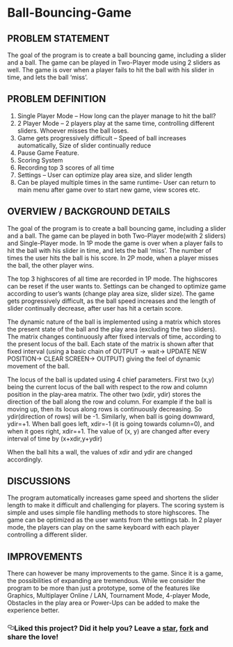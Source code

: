 # Ball-Bouncing-Game

<h2> <b> PROBLEM STATEMENT </b> </h2>

  The goal of the program is to create a ball bouncing game, including a slider and a ball. The game can be played in
  Two-Player mode using 2 sliders as well. The game is over when a player fails to hit the ball with his slider in time,
  and lets the ball ‘miss’.

<h2> <b> PROBLEM DEFINITION </b> </h2>

1. Single Player Mode – How long can the player manage to hit the ball?
2. 2 Player Mode – 2 players play at the same time, controlling different sliders. Whoever misses the ball
loses.
3. Game gets progressively difficult – Speed of ball increases automatically, Size of slider continually
reduce
4. Pause Game Feature.
5. Scoring System
6. Recording top 3 scores of all time
7. Settings – User can optimize play area size, and slider length
8. Can be played multiple times in the same runtime- User can return to main menu after game over to start
new game, view scores etc.

<h2> <b> OVERVIEW / BACKGROUND DETAILS </b> </h2>

  The goal of the program is to create a ball bouncing game, including a slider and a ball. The game can be played in
  both Two-Player mode(with 2 sliders) and Single-Player mode. In 1P mode the game is over when a player fails to
  hit the ball with his slider in time, and lets the ball ‘miss’. The number of times the user hits the ball is his score. In
  2P mode, when a player misses the ball, the other player wins.

  The top 3 highscores of all time are recorded in 1P mode. The highscores can be reset if the user wants to. Settings
  can be changed to optimize game according to user’s wants (change play area size, slider size). The game gets
  progressively difficult, as the ball speed increases and the length of slider continually decrease, after user has hit a
  certain score.

  The dynamic nature of the ball is implemented using a matrix which stores the present state of the ball and the play
  area (excluding the two sliders). The matrix changes continuously after fixed intervals of time, according to the
  present locus of the ball. Each state of the matrix is shown after that fixed interval (using a basic chain of OUTPUT
  -> wait-> UPDATE NEW POSITION-> CLEAR SCREEN-> OUTPUT) giving the feel of dynamic movement of the ball.

  The locus of the ball is updated using 4 chief parameters. First two (x,y) being the current locus of the ball with
  respect to the row and column position in the play-area matrix. The other two (xdir, ydir) stores the direction of the
  ball along the row and column. For example if the ball is moving up, then its locus along rows is continuously
  decreasing. So ydir(direction of rows) will be -1. Similarly, when ball is going downward, ydir=+1. When ball goes
  left, xdir=-1 (it is going towards column=0), and when it goes right, xdir=+1.
  The value of (x, y) are changed after every interval of time by (x+xdir,y+ydir)

  When the ball hits a wall, the values of xdir and ydir are changed accordingly.

  <h2> <b> DISCUSSIONS </b> </h2>
  
  The program automatically increases game speed and shortens the slider length to make it difficult and challenging
  for players. The scoring system is simple and uses simple file handling methods to store highscores. The game can
  be optimized as the user wants from the settings tab. In 2 player mode, the players can play on the same keyboard
  with each player controlling a different slider.     

<h2> <b> IMPROVEMENTS </b> </h2>
  
  There can however be many improvements to the game. Since it is a game, the possibilities of expanding are
  tremendous. While we consider the program to be more than just a prototype, some of the features like Graphics, Multiplayer Online / LAN, Tournament Mode, 4-player Mode, Obstacles in the play area or Power-Ups can be added to make the experience better.

<h3><a id="user-content-liked-this-project-did-it-help-you-leave-a-star-fork-and-share-the-love" class="anchor" aria-hidden="true" href="#liked-this-project-did-it-help-you-leave-a-star-fork-and-share-the-love"><svg class="octicon octicon-link" viewBox="0 0 16 16" version="1.1" width="16" height="16" aria-hidden="true"><path fill-rule="evenodd" d="M4 9h1v1H4c-1.5 0-3-1.69-3-3.5S2.55 3 4 3h4c1.45 0 3 1.69 3 3.5 0 1.41-.91 2.72-2 3.25V8.59c.58-.45 1-1.27 1-2.09C10 5.22 8.98 4 8 4H4c-.98 0-2 1.22-2 2.5S3 9 4 9zm9-3h-1v1h1c1 0 2 1.22 2 2.5S13.98 12 13 12H9c-.98 0-2-1.22-2-2.5 0-.83.42-1.64 1-2.09V6.25c-1.09.53-2 1.84-2 3.25C6 11.31 7.55 13 9 13h4c1.45 0 3-1.69 3-3.5S14.5 6 13 6z"></path></svg></a>Liked this project? Did it help you? Leave a <a href="https://github.com/EshaNandy94/Ball-Bouncing-Game/stargazers">star</a>, <a href="https://github.com/EshaNandy94/Ball-Bouncing-Game/network/members">fork</a> and share the love!</h3>
